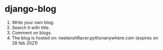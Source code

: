 # django-blog
1) Write your own blog.
2) Search it with title.
3) Comment on blogs.
4) The blog is hosted on: neelanshRacer.pythonanywhere.com     (expires on 28 feb 2021)
